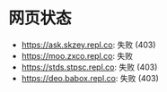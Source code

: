 # 网页状态
- https://ask.skzey.repl.co: 失败 (403)
- https://moo.zxco.repl.co: 失败
- https://stds.stpsc.repl.co: 失败 (403)
- https://deo.babox.repl.co: 失败 (403)
